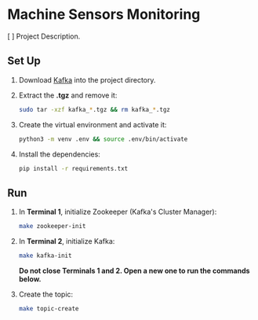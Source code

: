 # Machine Sensors Monitoring

[ ] Project Description.

## Set Up

1. Download [Kafka](https://kafka.apache.org/downloads) into the project directory.

2. Extract the **.tgz** and remove it:

    ```bash
    sudo tar -xzf kafka_*.tgz && rm kafka_*.tgz
    ```

3. Create the virtual environment and activate it:

    ```bash
    python3 -m venv .env && source .env/bin/activate
    ```

4. Install the dependencies:

    ```bash
    pip install -r requirements.txt
    ```

## Run

1. In **Terminal 1**, initialize Zookeeper (Kafka's Cluster Manager):

    ```bash
    make zookeeper-init
    ```

2. In **Terminal 2**, initialize Kafka:

    ```bash
    make kafka-init
    ```

    **Do not close Terminals 1 and 2. Open a new one to run the commands below.**

3. Create the topic:

    ```bash
    make topic-create
    ```
